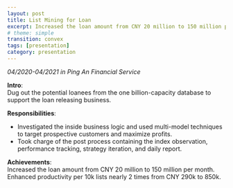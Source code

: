 ```yaml
---
layout: post
title: List Mining for Loan
excerpt: Increased the loan amount from CNY 20 million to 150 million per month with KPI completion rate 116%.
# theme: simple
transition: convex
tags: [presentation]
category: presentation
---
```

_04/2020-04/2021 in Ping An Financial Service_

__Intro__: <br>
Dug out the potential loanees from the one billion-capacity database to support the loan releasing business.

__Responsibilities__: <br>
- Investigated the inside business logic and used multi-model techniques to target prospective customers and maximize profits. <br>
- Took charge of the post process containing the index observation, performance tracking, strategy iteration, and daily report.

__Achievements__: <br>
Increased the loan amount from CNY 20 million to 150 million per month. Enhanced productivity per 10k lists nearly 2 times from CNY 290k to 850k.
